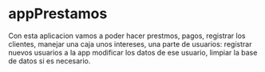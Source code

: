 appPrestamos
============
Con esta aplicacion vamos a poder hacer prestmos, pagos, registrar los clientes, manejar una caja unos intereses,
una parte de usuarios: registrar nuevos usuarios a la app modificar los datos de ese usuario, limpiar la base de datos
si es necesario.
